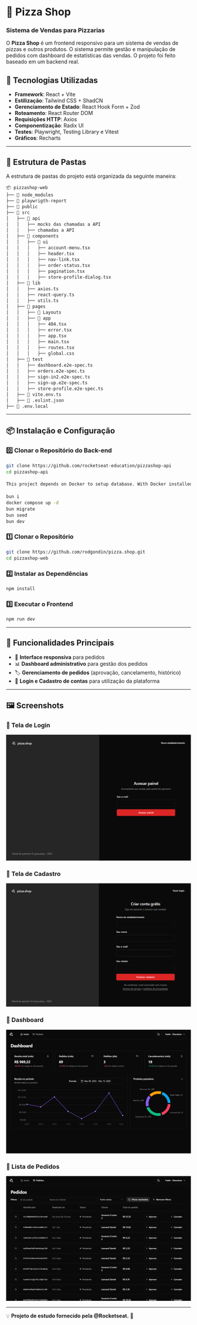 # 🍕 Pizza Shop

### Sistema de Vendas para Pizzarias

O **Pizza Shop** é um frontend responsivo para um sistema de vendas de pizzas e outros produtos. O sistema permite gestão e manipulação de pedidos com dashboard de estatísticas das vendas. O projeto foi feito baseado em um backend real.

## 🚀 Tecnologias Utilizadas

- **Framework**: React + Vite
- **Estilização**: Tailwind CSS + ShadCN
- **Gerenciamento de Estado**: React Hook Form + Zod
- **Roteamento**: React Router DOM
- **Requisições HTTP**: Axios
- **Componentização**: Radix UI
- **Testes**: Playwright, Testing Library e Vitest
- **Gráficos**: Recharts

---

## 📂 Estrutura de Pastas

A estrutura de pastas do projeto está organizada da seguinte maneira:

```
📦 pizzashop-web
├── 📂 node_modules
├── 📂 playwrigth-report
├── 📂 public
├── 📂 src
│   ├── 📂 api
│   │   ├── mocks das chamadas a API
│   │   ├── chamadas a API
│   ├── 📂 components
│   │   ├── 📂 ui
│   │   │   ├── account-menu.tsx
│   │   │   ├── header.tsx
│   │   │   ├── nav-link.tsx
│   │   │   ├── order-status.tsx
│   │   │   ├── pagination.tsx
│   │   │   ├── store-profile-dialog.tsx
│   ├── 📂 lib
│   │   ├── axios.ts
│   │   ├── react-query.ts
│   │   ├── utils.ts
│   ├── 📂 pages
│   │   ├── 📂 Layouts
│   │   ├── 📂 app
│   │   │   ├── 404.tsx
│   │   │   ├── error.tsx
│   │   │   ├── app.tsx
│   │   │   ├── main.tsx
│   │   │   ├── routes.tsx
│   │   │   ├── global.css
│   ├── 📂 test
│   │   ├── dashboard.e2e-spec.ts
│   │   ├── orders.e2e-spec.ts
│   │   ├── sign-in2.e2e-spec.ts
│   │   ├── sign-up.e2e-spec.ts
│   │   ├── store-profile.e2e-spec.ts
│   ├── 📄 vite.env.ts
│   ├── 📄 .eslint.json
├── 📄 .env.local
```

---

## 📦 Instalação e Configuração

### 0️⃣ Clonar o Repositório do Back-end
```sh
git clone https://github.com/rocketseat-education/pizzashop-api
cd pizzashop-api

This project depends on Docker to setup database. With Docker installed, clone the project, install dependencies, setup Docker containers and run the application.

bun i
docker compose up -d
bun migrate
bun seed
bun dev
```

### 1️⃣ Clonar o Repositório

```sh
git clone https://github.com/rodgondin/pizza.shop.git
cd pizzashop-web
```

### 2️⃣ Instalar as Dependências

```sh
npm install
```

### 3️⃣ Executar o Frontend

```sh
npm run dev
```

---

## 📌 Funcionalidades Principais

- 📱 **Interface responsiva** para pedidos
- 📊 **Dashboard administrativo** para gestão dos pedidos
- 🏷️ **Gerenciamento de pedidos** (aprovação, cancelamento, histórico)
- 🔐 **Login e Cadastro de contas** para utilização da plataforma

---

## 🖼️ Screenshots

### 📌 Tela de Login

![Home](.github/home.png)

### 📌 Tela de Cadastro

![Cadastro](.github/cadastro.png)

### 📌 Dashboard

![Dashboard](.github/dashboard.png)

### 📌 Lista de Pedidos

![Ordens](.github/ordens.png)

---

💡 **Projeto de estudo fornecido pela @Rocketseat.** 🚀
